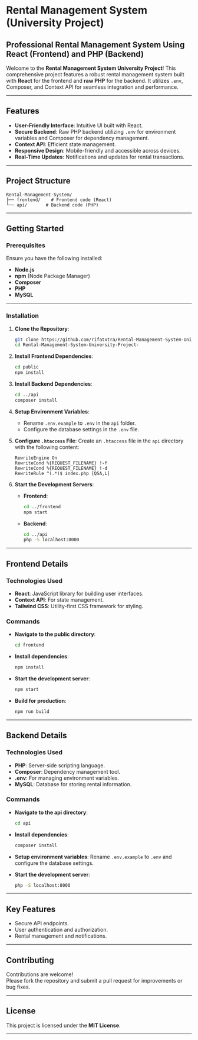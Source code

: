 

# Rental Management System (University Project)

## Professional Rental Management System Using React (Frontend) and PHP (Backend)

Welcome to the **Rental Management System University Project**! This comprehensive project features a robust rental management system built with **React** for the frontend and **raw PHP** for the backend. It utilizes `.env`, Composer, and Context API for seamless integration and performance.

---

## Features

- **User-Friendly Interface**: Intuitive UI built with React.
- **Secure Backend**: Raw PHP backend utilizing `.env` for environment variables and Composer for dependency management.
- **Context API**: Efficient state management.
- **Responsive Design**: Mobile-friendly and accessible across devices.
- **Real-Time Updates**: Notifications and updates for rental transactions.

---

## Project Structure

```
Rental-Management-System/
├── frontend/    # Frontend code (React)
└── api/       # Backend code (PHP)
```

---

## Getting Started

### Prerequisites

Ensure you have the following installed:

- **Node.js**
- **npm** (Node Package Manager)
- **Composer**
- **PHP**
- **MySQL**

---

### Installation

1. **Clone the Repository**:
   ```bash
   git clone https://github.com/rifatxtra/Rental-Management-System-University-Project-.git
   cd Rental-Management-System-University-Project-
   ```

2. **Install Frontend Dependencies**:
   ```bash
   cd public
   npm install
   ```

3. **Install Backend Dependencies**:
   ```bash
   cd ../api
   composer install
   ```

4. **Setup Environment Variables**:
   - Rename `.env.example` to `.env` in the `api` folder.
   - Configure the database settings in the `.env` file.

5. **Configure `.htaccess` File**:
   Create an `.htaccess` file in the `api` directory with the following content:
   ```plaintext
   RewriteEngine On
   RewriteCond %{REQUEST_FILENAME} !-f
   RewriteCond %{REQUEST_FILENAME} !-d
   RewriteRule ^(.*)$ index.php [QSA,L]
   ```

6. **Start the Development Servers**:
   - **Frontend**:
     ```bash
     cd ../frontend
     npm start
     ```
   - **Backend**:
     ```bash
     cd ../api
     php -S localhost:8000
     ```

---

## Frontend Details

### Technologies Used

- **React**: JavaScript library for building user interfaces.
- **Context API**: For state management.
- **Tailwind CSS**: Utility-first CSS framework for styling.

### Commands

- **Navigate to the public directory**:
  ```bash
  cd frontend
  ```
- **Install dependencies**:
  ```bash
  npm install
  ```
- **Start the development server**:
  ```bash
  npm start
  ```
- **Build for production**:
  ```bash
  npm run build
  ```

---

## Backend Details

### Technologies Used

- **PHP**: Server-side scripting language.
- **Composer**: Dependency management tool.
- **.env**: For managing environment variables.
- **MySQL**: Database for storing rental information.

### Commands

- **Navigate to the api directory**:
  ```bash
  cd api
  ```
- **Install dependencies**:
  ```bash
  composer install
  ```
- **Setup environment variables**:
  Rename `.env.example` to `.env` and configure the database settings.

- **Start the development server**:
  ```bash
  php -S localhost:8000
  ```

---

## Key Features

- Secure API endpoints.
- User authentication and authorization.
- Rental management and notifications.

---

## Contributing

Contributions are welcome!  
Please fork the repository and submit a pull request for improvements or bug fixes.

---

## License

This project is licensed under the **MIT License**.

---
